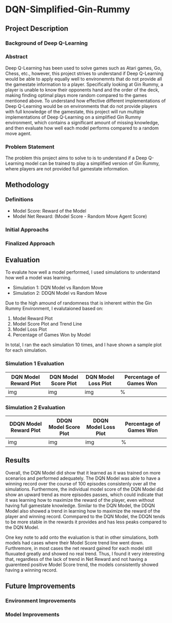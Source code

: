 # DQN-Simplified-Gin-Rummy

## Project Description

### Background of Deep Q-Learning

### Abstract

Deep Q-Learning has been used to solve games such as Atari games, Go, Chess, etc., however, this project strives to understand if Deep Q-Learning would be able to apply equally well to environemnts that do not provide all the gamestate information to a player. Specifically looking at Gin Rummy, a player is unable to know their opponents hand and the order of the deck, making finding optimal plays more random compared to the games mentioned above. To understand how effective different implementations of Deep Q-Learning would be on environments that do not provide players with full knowledge of the gamestate, this project will run multiple implementations of Deep Q-Learning on a simplified Gin Rummy environment, which contains a significant amount of missing knowledge, and then evaluate how well each model performs compared to a random move agent.

### Problem Statement

The problem this project aims to solve to is to understand if a Deep Q-Learning model can be trained to play a simplified version of Gin Rummy, where players are not provided full gamestate information. 

## Methodology

### Definitions

- Model Score: Reward of the Model
- Model Net Reward: (Model Score - Random Move Agent Score)

### Initial Approachs

### Finalized Approach

## Evaluation

To evalute how well a model performed, I used simulations to understand how well a model was learning.

- Simulation 1: DQN Model vs Random Move 
- Simulation 2: DDQN Model vs Random Move

Due to the high amound of randomness that is inherent within the Gin Rummy Environment, I evalutaioned based on:

1. Model Reward Plot
2. Model Score Plot and Trend Line
3. Model Loss Plot
4. Percentage of Games Won by Model

In total, I ran the each simulation 10 times, and I have shown a sample plot for each simulation.

### Simulation 1 Evaluation

| DQN Model Reward Plot | DQN Model Score Plot | DQN Model Loss Plot | Percentage of Games Won |
| --- | --- | --- | --- |
| img  | img  | img | %  | 

### Simulation 2 Evaluation

| DDQN Model Reward Plot | DDQN Model Score Plot | DDQN Model Loss Plot | Percentage of Games Won |
| --- | --- | --- | --- |
| img  | img  | img | %  | 

## Results

Overall, the DQN Model did show that it learned as it was trained on more scenarios and performed adequately. The DQN Model was able to have a winning record over the course of 100 episodes consistenly over all the simulations. Furthermore, the individual model score of the DQN Model did show an upward trend as more episodes passes, which could indicate that it was learning how to maximize the reward of the player, even without having full gamestate knowledge. Similar to the DQN Model, the DDQN Model also showed a trend in learning how to maximize the reward of the player and winning record. Commpared to the DQN Model, the DDQN tends to be more stable in the rewards it provides and has less peaks compared to the DQN Model. 

One key note to add onto the evaluation is that in other simulations, both models had cases where their Model Score trend line went down. Furthremore, in most cases the net reward gained for each model still fluxuated greatly and showed no real trend. Thus, I found it very interesting that, regardless of the lack of trend in Net Reward and not having a guarenteed positive Model Score trend, the models consistently showed having a winning record.

## Future Improvements

### Environment Improvements

### Model Improvements


